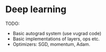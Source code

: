 # Deep learning

TODO:
* Basic autograd system (use vugrad code)
* Basic implementations of layers, ops etc.
* Optimizers: SGD, momentum, Adam.

